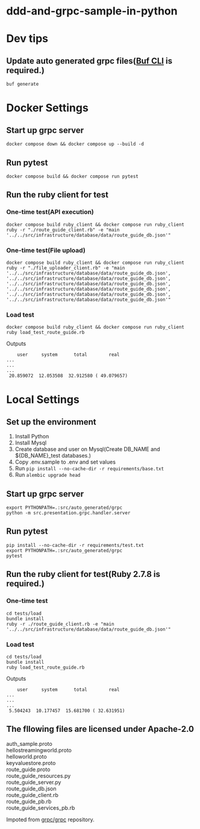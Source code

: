# ddd-and-grpc-sample-in-python
# Dev tips
## Update auto generated grpc files([Buf CLI](https://buf.build/docs/installation/) is required.)
```
buf generate
```
# Docker Settings
## Start up grpc server
```
docker compose down && docker compose up --build -d
```
## Run pytest
```
docker compose build && docker compose run pytest
```
## Run the ruby client for test
### One-time test(API execution)
```
docker compose build ruby_client && docker compose run ruby_client ruby -r "./route_guide_client.rb" -e "main '../../src/infrastructure/database/data/route_guide_db.json'"
```
### One-time test(File upload)
```
docker compose build ruby_client && docker compose run ruby_client ruby -r "./file_uploader_client.rb" -e "main '../../src/infrastructure/database/data/route_guide_db.json', '../../src/infrastructure/database/data/route_guide_db.json', '../../src/infrastructure/database/data/route_guide_db.json', '../../src/infrastructure/database/data/route_guide_db.json', '../../src/infrastructure/database/data/route_guide_db.json', '../../src/infrastructure/database/data/route_guide_db.json'"
```

### Load test
```
docker compose build ruby_client && docker compose run ruby_client ruby load_test_route_guide.rb
```
Outputs
```
    user     system      total        real
...
...
...
 20.859072  12.053508  32.912580 ( 49.079657)
```

# Local Settings
## Set up the environment
1. Install Python
1. Install Mysql
1. Create database and user on Mysql(Create DB_NAME and ${DB_NAME}_test databases.)
1. Copy .env.sample to .env and set values
1. Run `pip install --no-cache-dir -r requirements/base.txt`
1. Run `alembic upgrade head`

## Start up grpc server
```
export PYTHONPATH=.:src/auto_generated/grpc
python -m src.presentation.grpc.handler.server
```

## Run pytest
```
pip install --no-cache-dir -r requirements/test.txt
export PYTHONPATH=.:src/auto_generated/grpc
pytest
```

## Run the ruby client for test(Ruby 2.7.8 is required.)
### One-time test
```
cd tests/load
bundle install
ruby -r ./route_guide_client.rb -e "main '../../src/infrastructure/database/data/route_guide_db.json'"
```
### Load test
```
cd tests/load
bundle install
ruby load_test_route_guide.rb
```

Outputs
```
    user     system      total        real
...
...
...
 5.504243  10.177457  15.681700 ( 32.631951)
```

## The fllowing files are licensed under Apache-2.0
auth_sample.proto  
hellostreamingworld.proto  
helloworld.proto  
keyvaluestore.proto  
route_guide.proto  
route_guide_resources.py  
route_guide_server.py  
route_guide_db.json  
route_guide_client.rb  
route_guide_pb.rb  
route_guide_services_pb.rb

Impoted from [grpc/grpc](https://github.com/grpc/grpc) repository.
